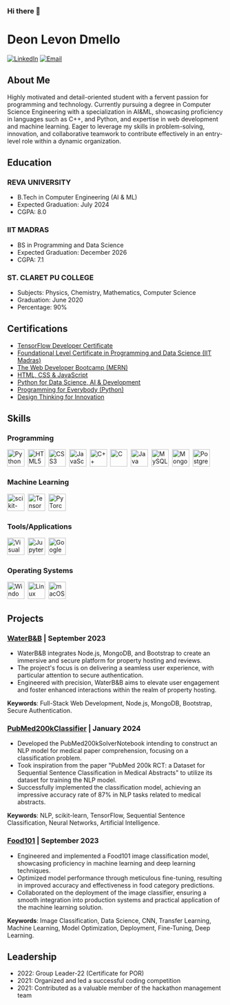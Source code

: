 ### Hi there 👋

# Deon Levon Dmello

[![LinkedIn](https://img.shields.io/badge/LinkedIn-0077B5?style=for-the-badge&logo=linkedin&logoColor=white)](https://www.linkedin.com/in/deon-dmello/)
[![Email](https://img.shields.io/badge/Email-D14836?style=for-the-badge&logo=gmail&logoColor=white)](mailto:deondmello@gmail.com)

## About Me

Highly motivated and detail-oriented student with a fervent passion for programming and technology. Currently pursuing a degree in Computer Science Engineering with a specialization in AI&ML, showcasing proficiency in languages such as C++, and Python, and expertise in web development and machine learning. Eager to leverage my skills in problem-solving, innovation, and collaborative teamwork to contribute effectively in an entry-level role within a dynamic organization.

## Education

### REVA UNIVERSITY
 - B.Tech in Computer Engineering (AI & ML)
 - Expected Graduation: July 2024
 - CGPA: 8.0

### IIT MADRAS
 - BS in Programming and Data Science
 - Expected Graduation: December 2026
 - CGPA: 7.1

### ST. CLARET PU COLLEGE
 - Subjects: Physics, Chemistry, Mathematics, Computer Science
 - Graduation: June 2020
 - Percentage: 90%

## Certifications

- [TensorFlow Developer Certificate](https://www.tensorflow.org/certificate)
- [Foundational Level Certificate in Programming and Data Science (IIT Madras)](https://www.onlinedegree.iitm.ac.in/)
- [The Web Developer Bootcamp (MERN)](https://www.udemy.com/course/the-web-developer-bootcamp/)
- [HTML, CSS & JavaScript](https://www.coursera.org/learn/html-css-javascript-for-web-developers)
- [Python for Data Science, AI & Development](https://www.coursera.org/specializations/data-science-python)
- [Programming for Everybody (Python)](https://www.coursera.org/specializations/python)
- [Design Thinking for Innovation](https://www.coursera.org/learn/uva-darden-design-thinking-innovation)

<!--  ## Skills

### Programming
- Python
- HTML/CSS/JavaScript
- C/C++
- MySQL
- MongoDB

### Machine Learning
- scikit-learn
- TensorFlow
- PyTorch

### Tools/Applications
- Visual Studio
- Jupyter
- Colab

### Operating Systems
- Windows
- Linux
- Mac OS
-->

## Skills

### Programming
<div>
  <img src="https://cdn.jsdelivr.net/gh/devicons/devicon/icons/python/python-original.svg" title="Python" alt="Python" width="40" height="40"/>&nbsp;
  <img src="https://cdn.jsdelivr.net/gh/devicons/devicon/icons/html5/html5-original.svg" title="HTML5" alt="HTML5" width="40" height="40"/>&nbsp;
  <img src="https://cdn.jsdelivr.net/gh/devicons/devicon/icons/css3/css3-original.svg" title="CSS3" alt="CSS3" width="40" height="40"/>&nbsp;
  <img src="https://cdn.jsdelivr.net/gh/devicons/devicon/icons/javascript/javascript-original.svg" title="JavaScript" alt="JavaScript" width="40" height="40"/>&nbsp;
  <img src="https://cdn.jsdelivr.net/gh/devicons/devicon/icons/cplusplus/cplusplus-original.svg" title="C++" alt="C++" width="40" height="40"/>&nbsp;
  <img src="https://cdn.jsdelivr.net/gh/devicons/devicon/icons/c/c-original.svg" title="C" alt="C" width="40" height="40"/>&nbsp;
  <img src="https://cdn.jsdelivr.net/gh/devicons/devicon/icons/java/java-original.svg" title="Java" alt="Java" width="40" height="40"/>&nbsp;
  <img src="https://cdn.jsdelivr.net/gh/devicons/devicon/icons/mysql/mysql-original.svg" title="MySQL" alt="MySQL" width="40" height="40"/>&nbsp;
  <img src="https://cdn.jsdelivr.net/gh/devicons/devicon/icons/mongodb/mongodb-original.svg" title="MongoDB" alt="MongoDB" width="40" height="40"/>&nbsp;
  <img src="https://cdn.jsdelivr.net/gh/devicons/devicon/icons/postgresql/postgresql-original.svg" title="PostgreSQL" alt="PostgreSQL" width="40" height="40"/>&nbsp;
</div>

### Machine Learning
<div>
  <img src="https://upload.wikimedia.org/wikipedia/commons/0/05/Scikit_learn_logo_small.svg" title="scikit-learn" alt="scikit-learn" width="40" height="40"/>&nbsp;
  <img src="https://cdn.jsdelivr.net/gh/devicons/devicon/icons/tensorflow/tensorflow-original.svg" title="TensorFlow" alt="TensorFlow" width="40" height="40"/>&nbsp;
  <img src="https://cdn.jsdelivr.net/gh/devicons/devicon/icons/pytorch/pytorch-original.svg" title="PyTorch" alt="PyTorch" width="40" height="40"/>&nbsp;
</div>

### Tools/Applications
<div>
  <img src="https://cdn.jsdelivr.net/gh/devicons/devicon/icons/vscode/vscode-original.svg" title="Visual Studio Code" alt="Visual Studio Code" width="40" height="40"/>&nbsp;
  <img src="https://cdn.jsdelivr.net/gh/devicons/devicon/icons/jupyter/jupyter-original.svg" title="Jupyter Notebook" alt="Jupyter Notebook" width="40" height="40"/>&nbsp;
  <img src="https://cdn.jsdelivr.net/gh/devicons/devicon/icons/googlecloud/googlecloud-original.svg" title="Google Colab" alt="Google Colab" width="40" height="40"/>&nbsp;
</div>

### Operating Systems
<div>
  <img src="https://cdn.jsdelivr.net/gh/devicons/devicon/icons/windows8/windows8-original.svg" title="Windows" alt="Windows" width="40" height="40"/>&nbsp;
  <img src="https://cdn.jsdelivr.net/gh/devicons/devicon/icons/linux/linux-original.svg" title="Linux" alt="Linux" width="40" height="40"/>&nbsp;
  <img src="https://cdn.jsdelivr.net/gh/devicons/devicon/icons/apple/apple-original.svg" title="macOS" alt="macOS" width="40" height="40"/>&nbsp;
</div>

## Projects

### [WaterB&B](https://github.com/deondmello16/) | September 2023

- WaterB&B integrates Node.js, MongoDB, and Bootstrap to create an immersive and secure platform for property hosting and reviews.
- The project's focus is on delivering a seamless user experience, with particular attention to secure authentication.
- Engineered with precision, WaterB&B aims to elevate user engagement and foster enhanced interactions within the realm of property hosting.

**Keywords**: Full-Stack Web Development, Node.js, MongoDB, Bootstrap, Secure Authentication.

### [PubMed200kClassifier](https://github.com/deondmello16/) | January 2024

- Developed the PubMed200kSolverNotebook intending to construct an NLP model for medical paper comprehension, focusing on a classification problem.
- Took inspiration from the paper "PubMed 200k RCT: a Dataset for Sequential Sentence Classification in Medical Abstracts" to utilize its dataset for training the NLP model.
- Successfully implemented the classification model, achieving an impressive accuracy rate of 87% in NLP tasks related to medical abstracts.

**Keywords**: NLP, scikit-learn, TensorFlow, Sequential Sentence Classification, Neural Networks, Artificial Intelligence.

### [Food101](https://github.com/deondmello16/) | September 2023

- Engineered and implemented a Food101 image classification model, showcasing proficiency in machine learning and deep learning techniques.
- Optimized model performance through meticulous fine-tuning, resulting in improved accuracy and effectiveness in food category predictions.
- Collaborated on the deployment of the image classifier, ensuring a smooth integration into production systems and practical application of the machine learning solution.

**Keywords**: Image Classification, Data Science, CNN, Transfer Learning, Machine Learning, Model Optimization, Deployment, Fine-Tuning, Deep Learning.

## Leadership

- 2022: Group Leader-22 (Certificate for POR)
- 2021: Organized and led a successful coding competition
- 2021: Contributed as a valuable member of the hackathon management team


<!--
**lekenzi/lekenzi** is a ✨ _special_ ✨ repository because its `README.md` (this file) appears on your GitHub profile.

Here are some ideas to get you started:

- 🔭 I’m currently working on ...
- 🌱 I’m currently learning ...
- 👯 I’m looking to collaborate on ...
- 🤔 I’m looking for help with ...
- 💬 Ask me about ...
- 📫 How to reach me: ...
- 😄 Pronouns: ...
- ⚡ Fun fact: ...
-->
